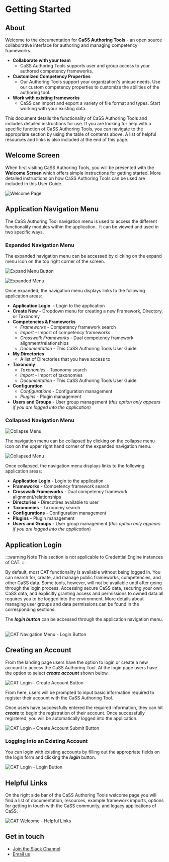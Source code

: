 # Getting Started

## About

Welcome to the documentation for **CaSS Authoring Tools** - an open source collaborative interface for authoring and managing competency frameworks.

* **Collaborate with your team**
    * CaSS Authoring Tools supports user and group access to your authored competency frameworks.
* **Customized Competency Properties**
    * Our Authoring Tools support your organization's unique needs. Use our custom competency properties to customize the abilities of the authoring tool.
* **Work with existing frameworks**
    * CaSS can import and export a variety of file format and types.  Start working with your existing data.

This document details the functionality of CaSS Authoring Tools and includes detailed instructions for use. If you are looking for help with a specific function of CaSS Authoring Tools, you can navigate to the appropriate section by using the table of contents above. A list of helpful resources and links is also included at the end of this page.

## Welcome Screen

When first visiting CaSS Authoring Tools, you will be presented with the
**Welcome Screen** which offers simple instructions for getting started.
More detailed instructions on how CaSS Authoring Tools can be used are
included in this User Guide.

![Welcome Page](~@img/welcome-page.png)

## Application Navigation Menu

The CaSS Authoring Tool navigation menu is used to access the different
functionality modules within the application.  It can be viewed and used
in two specific ways.

### Expanded Navigation Menu

The expanded navigation menu can be accessed by clicking on the expand
menu icon on the top right corner of the screen.

![Expand Menu Button](~@img/expand-menu-button.png)

![Expanded Menu](~@img/expanded-menu.png)

Once expanded, the navigation menu displays links to the following
application areas:

- **Application Login**  - Login to the application
- **Create New** - Dropdown menu for creating a new Framework, Directory, or Taxonomy
- **Competencies & Frameworks**
    - *Frameworks* - Competency framework search
    - *Import* - Import of competency frameworks
    - *Crosswalk Frameworks* - Dual competency framework
    alignment/relationships
    - *Documentation* - This CaSS Authoring Tools User Guide
- **My Directories**
    - A list of Directories that you have access to
- **Taxonomy**
    - *Taxonomies* - Taxonomy search
    - *Import* - Import of taxonomies
    - *Documentation* - This CaSS Authoring Tools User Guide
- **Configuration**
    - *Configurations* - Configuration management    
    - *Plugins* - Plugin management    
- **Users and Groups** - User group management (*this option only appears if you are logged into the application*)

### Collapsed Navigation Menu

![Collapse Menu](~@img/collapse-menu-button.png)


The navigation menu can be collapsed by clicking on the collapse menu icon on the
upper right hand corner of the expanded navigation menu.


![Collapsed Menu](~@img/collapsed-menu.png)

Once collapsed, the navigation menu displays links to the following
application areas:

- **Application Login** - Login to the application
- **Frameworks** - Competency framework search
- **Crosswalk Frameworks** - Dual competency framework alignment/relationships
- **Directories** - Direcotires available to user
- **Taxonomies** - Taxonomy search
- **Configurations** - Configuration management        
- **Plugins** - Plugin management
- **Users and Groups** - User group management (*this option only appears if you are logged into the application*)


## Application Login

:::warning Note
This section is not applicable to Credential Engine instances of CAT.
:::

By default, most CAT functionality is available without being logged in.
You can search for, create, and manage public frameworks, competencies,
and other CaSS data. Some tools, however, will not be available until
after going through the login process. Accessing secure CaSS data,
securing your own CaSS data, and explicitly granting access and
permissions to owned data all requires you to be logged into the
environment. More details about managing user groups and data
permissions can be found in the corresponding sections.

The ***login button*** can be accessed through the application navigation
menu.  

![CAT Navigation Menu - Login Button](~@img/login-button.png)

## Creating an Account

From the landing page users have the option to login or create a new
account to access the CaSS Authoring Tool. At the login page users have
the option to select ***create account*** shown below.

![CAT Login - Create Account Button](~@img/create-account-button.png)

From here, users will be prompted to input basic information required to
register their account with the CaSS Authoring Tool.

Once users have successfully entered the required information, they can
hit ***create*** to begin the registration of their account. Once
successfully registered, you will be automatically logged into the
application.

![CAT Login - Create Account Submit Button](~@img/create-account-submit-button.png)

### Logging into an Existing Account

You can login with existing accounts by filling out the appropriate
fields on the login form and clicking the ***login*** button.

![CAT Login - Login Button](~@img/login-button.png)

## Helpful Links

On the right side bar of the CaSS Authoring Tools welcome page you will
find a list of documentation, resources, example framework imports,
options for getting in touch with the CaSS community, and legacy
applications of CaSS.

![CAT Welcome - Helpful Links ](~@img/helpful-links.png)

## Get in touch

- [Join the Slack Channel](https://www.google.com/url?q=https://docs.google.com/a/eduworks.com/forms/viewform?bc%3Dtransparent%26embedded%3Dtrue%26f%3DArial%25252C%252BVerdana%25252C%252Bsans-serif%26hl%3Den%26htc%3D%252523666666%26id%3D1BMaboapV0IaS8iGnCJut2obPZ9y3CWkxXuvy-7krcgE%26lc%3D%252523003965%26pli%3D1%26tc%3D%252523444444%26ttl%3D0&sa=D&ust=1603207897946000&usg=AOvVaw3DXisffX2tTcQQH_sM4J67)
- [Email us](mailto:cass@eduworks.com)
